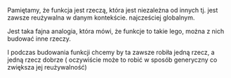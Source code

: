 Pamiętamy, że funkcja jest rzeczą, która jest niezależna od innych
tj. jest zawsze reużywalna w danym kontekście. najcześciej globalnym.

Jest taka fajna analogia, która mówi, że funkcje to takie lego, można z nich
budować inne rzeczy.

I podczas budowania funkcji chcemy by ta zawsze robiła jedną rzecz, a jedną 
rzecz dobrze ( oczywiście może to robić w sposób generyczny co zwiększa jej reużywalność)
